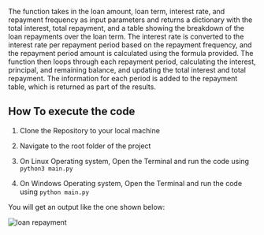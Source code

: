 The function takes in the loan amount, loan term, interest rate, and repayment frequency as input parameters and returns a dictionary with the total interest, total repayment, and a table showing the breakdown of the loan repayments over the loan term. The interest rate is converted to the interest rate per repayment period based on the repayment frequency, and the repayment period amount is calculated using the formula provided. The function then loops through each repayment period, calculating the interest, principal, and remaining balance, and updating the total interest and total repayment. The information for each period is added to the repayment table, which is returned as part of the results.

## How To execute the code


1. Clone the Repository to your local machine

2. Navigate to the root folder of the project

3. On Linux Operating system, Open the Terminal and run the code using `python3 main.py`

4. On Windows Operating system, Open the Terminal and run the code using `python main.py`

You will get an output like the one shown below:

![loan repayment](https://user-images.githubusercontent.com/35394098/218461343-70554934-0751-455f-9a46-e916166698a0.png)
